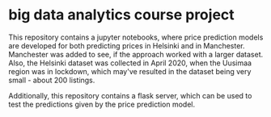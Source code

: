 # big data analytics course project

This repository contains a jupyter notebooks, where price prediction models are developed for both predicting prices in Helsinki and in Manchester. Manchester was added to see, if the approach worked with a larger dataset. Also, the Helsinki dataset was collected in April 2020, when the Uusimaa region was in lockdown, which may've resulted in the dataset being very small - about 200 listings.

Additionally, this repository contains a flask server, which can be used to test the predictions given by the price prediction model.

